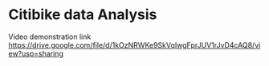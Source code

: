# Citibike data Analysis
Video demonstration link
https://drive.google.com/file/d/1kOzNRWKe9SkVqIwgFprJUV1rJvD4cAQ8/view?usp=sharing
